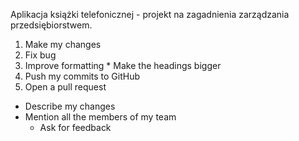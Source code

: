 Aplikacja książki telefonicznej - projekt na zagadnienia zarządzania przedsiębiorstwem. 

1. Make my changes
  1. Fix bug
  2. Improve formatting
    * Make the headings bigger
2. Push my commits to GitHub
3. Open a pull request
  * Describe my changes
  * Mention all the members of my team
    * Ask for feedback
  
